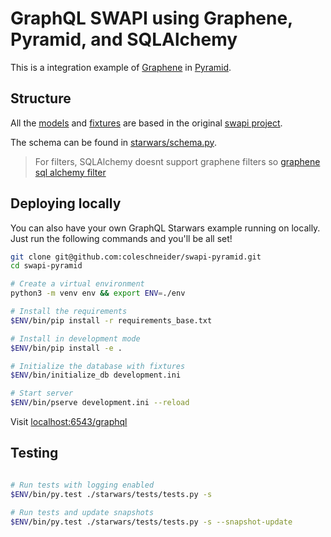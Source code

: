 # GraphQL SWAPI using Graphene, Pyramid, and SQLAlchemy

This is a integration example of [Graphene](http://graphene-python.org) in [Pyramid](https://trypyramid.com/).


## Structure

All the [models](./starwars/models/models.py) and [fixtures](./starwars/fixtures/) are based in the original [swapi project](https://github.com/phalt/swapi).

The schema can be found in [starwars/schema.py](./starwars/schema.py).
> For filters, SQLAlchemy doesnt support graphene filters so [graphene sql alchemy filter]([./starwars/schema.py](https://github.com/art1415926535/graphene-sqlalchemy-filter))


## Deploying locally

You can also have your own GraphQL Starwars example running on locally.
Just run the following commands and you'll be all set!

```bash
git clone git@github.com:coleschneider/swapi-pyramid.git
cd swapi-pyramid

# Create a virtual environment
python3 -m venv env && export ENV=./env

# Install the requirements
$ENV/bin/pip install -r requirements_base.txt

# Install in development mode
$ENV/bin/pip install -e .

# Initialize the database with fixtures
$ENV/bin/initialize_db development.ini

# Start server
$ENV/bin/pserve development.ini --reload
```

Visit [localhost:6543/graphql](http://localhost:6543/graphql)


## Testing


```bash

# Run tests with logging enabled
$ENV/bin/py.test ./starwars/tests/tests.py -s

# Run tests and update snapshots
$ENV/bin/py.test ./starwars/tests/tests.py -s --snapshot-update

```